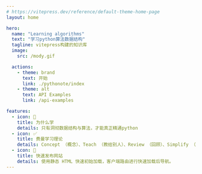 ```yaml
---
# https://vitepress.dev/reference/default-theme-home-page
layout: home

hero:
  name: "Learning algorithms"
  text: "学习python算法数据结构"
  tagline: vitepress构建的知识库
  image:
    src: /mody.gif

  actions:
    - theme: brand
      text: 开始
      link: ./pythonote/index
    - theme: alt
      text: API Examples
      link: /api-examples

features:
  - icon: 📝
    title: 为什么学
    details: 只有洞彻数据结构与算法，才能真正精通python
  - icon: ✅
    title: 费曼学习理论
    details: Concept （概念）、Teach （教给别人）、Review （回顾）、Simplify （简化）。输出内容更好掌握
  - icon: 🚀
    title: 快速发布网站
    details: 使用静态 HTML 快速初始加载，客户端路由进行快速加载后导航。
---
```


